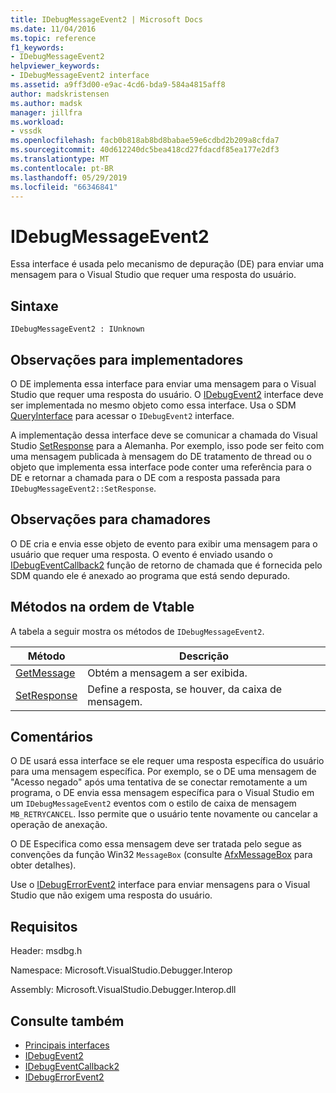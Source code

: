 ```yaml
---
title: IDebugMessageEvent2 | Microsoft Docs
ms.date: 11/04/2016
ms.topic: reference
f1_keywords:
- IDebugMessageEvent2
helpviewer_keywords:
- IDebugMessageEvent2 interface
ms.assetid: a9ff3d00-e9ac-4cd6-bda9-584a4815aff8
author: madskristensen
ms.author: madsk
manager: jillfra
ms.workload:
- vssdk
ms.openlocfilehash: facb0b818ab8bd8babae59e6cdbd2b209a8cfda7
ms.sourcegitcommit: 40d612240dc5bea418cd27fdacdf85ea177e2df3
ms.translationtype: MT
ms.contentlocale: pt-BR
ms.lasthandoff: 05/29/2019
ms.locfileid: "66346841"
---
```

# <a name="idebugmessageevent2"></a>IDebugMessageEvent2
Essa interface é usada pelo mecanismo de depuração (DE) para enviar uma mensagem para o Visual Studio que requer uma resposta do usuário.

## <a name="syntax"></a>Sintaxe

```
IDebugMessageEvent2 : IUnknown
```

## <a name="notes-for-implementers"></a>Observações para implementadores
 O DE implementa essa interface para enviar uma mensagem para o Visual Studio que requer uma resposta do usuário. O [IDebugEvent2](../../../extensibility/debugger/reference/idebugevent2.md) interface deve ser implementada no mesmo objeto como essa interface. Usa o SDM [QueryInterface](/cpp/atl/queryinterface) para acessar o `IDebugEvent2` interface.

 A implementação dessa interface deve se comunicar a chamada do Visual Studio [SetResponse](../../../extensibility/debugger/reference/idebugmessageevent2-setresponse.md) para a Alemanha. Por exemplo, isso pode ser feito com uma mensagem publicada à mensagem do DE tratamento de thread ou o objeto que implementa essa interface pode conter uma referência para o DE e retornar a chamada para o DE com a resposta passada para `IDebugMessageEvent2::SetResponse`.

## <a name="notes-for-callers"></a>Observações para chamadores
 O DE cria e envia esse objeto de evento para exibir uma mensagem para o usuário que requer uma resposta. O evento é enviado usando o [IDebugEventCallback2](../../../extensibility/debugger/reference/idebugeventcallback2.md) função de retorno de chamada que é fornecida pelo SDM quando ele é anexado ao programa que está sendo depurado.

## <a name="methods-in-vtable-order"></a>Métodos na ordem de Vtable
 A tabela a seguir mostra os métodos de `IDebugMessageEvent2`.

|Método|Descrição|
|------------|-----------------|
|[GetMessage](../../../extensibility/debugger/reference/idebugmessageevent2-getmessage.md)|Obtém a mensagem a ser exibida.|
|[SetResponse](../../../extensibility/debugger/reference/idebugmessageevent2-setresponse.md)|Define a resposta, se houver, da caixa de mensagem.|

## <a name="remarks"></a>Comentários
 O DE usará essa interface se ele requer uma resposta específica do usuário para uma mensagem específica. Por exemplo, se o DE uma mensagem de "Acesso negado" após uma tentativa de se conectar remotamente a um programa, o DE envia essa mensagem específica para o Visual Studio em um `IDebugMessageEvent2` eventos com o estilo de caixa de mensagem `MB_RETRYCANCEL`. Isso permite que o usuário tente novamente ou cancelar a operação de anexação.

 O DE Especifica como essa mensagem deve ser tratada pelo segue as convenções da função Win32 `MessageBox` (consulte [AfxMessageBox](/cpp/mfc/reference/cstring-formatting-and-message-box-display#afxmessagebox) para obter detalhes).

 Use o [IDebugErrorEvent2](../../../extensibility/debugger/reference/idebugerrorevent2.md) interface para enviar mensagens para o Visual Studio que não exigem uma resposta do usuário.

## <a name="requirements"></a>Requisitos
 Header: msdbg.h

 Namespace: Microsoft.VisualStudio.Debugger.Interop

 Assembly: Microsoft.VisualStudio.Debugger.Interop.dll

## <a name="see-also"></a>Consulte também
- [Principais interfaces](../../../extensibility/debugger/reference/core-interfaces.md)
- [IDebugEvent2](../../../extensibility/debugger/reference/idebugevent2.md)
- [IDebugEventCallback2](../../../extensibility/debugger/reference/idebugeventcallback2.md)
- [IDebugErrorEvent2](../../../extensibility/debugger/reference/idebugerrorevent2.md)
